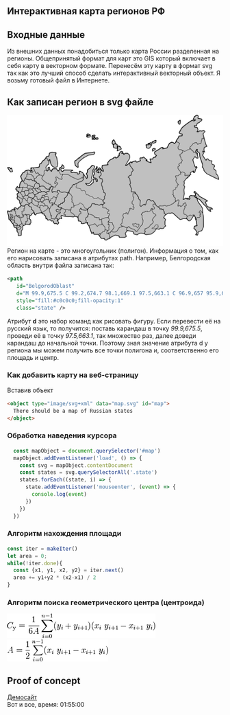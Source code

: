 ## Интерактивная карта регионов РФ
## Входные данные
Из внешних данных понадобиться только карта России разделенная на регионы. Общепринятый формат для карт это GIS который включает в себя карту в векторном формате. Перенесём эту карту в формат svg так как это лучший способ сделать интерактивный векторный объект. Я возьму готовый файл в Интернете.
## Как записан регион в svg файле
![Карта](map.svg)
Регион на карте - это многоугольник (полигон). Информация о том, как его нарисовать записана в атрибутах path. Например, Белгородская область внутри файла записана так:
```xml
<path
   id="BelgorodOblast"
   d="M 99.9,675.5 C 99.2,674.7 98.1,669.1 97.5,663.1 C 96.9,657 95.9,651.7 95.4,651.2 C 94.8,650.7 92.2,649.5 89.6,648.5 C 85.6,647.1 84.1,645.7 81.2,641.2 C 77.9,636 77.8,635.5 78.9,631.8 C 79.5,629.7 80.6,627.7 81.3,627.5 C 83.3,626.7 90.6,629.8 95.6,633.5 C 98.7,635.9 101.3,637.1 103.5,637.1 C 106.2,637.1 107.4,637.9 110.3,641.4 C 113.6,645.4 113.9,646.3 113.9,652.2 C 113.8,661.8 112.6,665.6 107.8,671 C 102.6,676.8 101.4,677.4 99.9,675.5 Z"
   style="fill:#c0c0c0;fill-opacity:1"
   class="state" />
```
Атрибут **d** это набор команд как рисовать фигуру. Если перевести её на русский язык, то получится: поставь карандаш в точку *99.9,675.5*, проведи её в точку *97.5,663.1*, так множество раз, далее доведи карандаш до начальной точки.
Поэтому зная значение атрибута d у региона мы можем получить все точки полигона и, соответственно его площадь и центр.

### Как добавить карту на веб-страницу
Вставив объект
```html
<object type="image/svg+xml" data="map.svg" id="map">
  There should be a map of Russian states
</object>
```
### Обработка наведения курсора
```JavaScript
  const mapObject = document.querySelector('#map')
  mapObject.addEventListener('load', () => {
    const svg = mapObject.contentDocument
    const states = svg.querySelectorAll('.state') 
    states.forEach((state, i) => {
      state.addEventListener('mouseenter', (event) => {
        console.log(event)
      })
    })
  })
```

### Алгоритм нахождения площади
```JavaScript
const iter = makeIter()
let area = 0;
while(!iter.done){
  const {x1, y1, x2, y2} = iter.next()
  area += y1+y2 * (x2-x1) / 2
}
```

### Алгоритм поиска геометрического центра (центроида) 
![Раз](S5n2P.png)<br>
![Раз](u5kDg.png)

## Proof of concept
[Демосайт](https://maxxxpavlov.github.io/russian-map/)
<br/>
Вот и все, время:
01:55:00